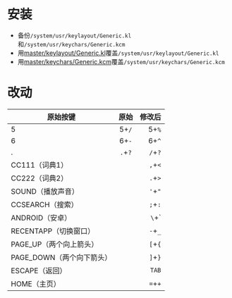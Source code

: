 # 安装

* 备份`/system/usr/keylayout/Generic.kl`和`/system/usr/keychars/Generic.kcm`
* 用[master/keylayout/Generic.kl](master/keylayout/Generic.kl)覆盖`/system/usr/keylayout/Generic.kl`
* 用[master/keychars/Generic.kcm](master/keychars/Generic.kcm)覆盖`/system/usr/keychars/Generic.kcm`

# 改动

| 原始按键   | 原始      | 修改后  |
| --------- |:--------:| -----:|
| 5         | 5+`/`    | 5+`%`  |
| 6         | 6+`-`    | 6+`^` |
| .         | `.`+`?`  |  `/`+`?` |
| CC111（词典1） |      | `,`+`<`  |
| CC222（词典2） |      | `.`+`>` |
| SOUND（播放声音）|     | `'`+`"` |
| CCSEARCH（搜索）|     | `;`+`:` |
| ANDROID（安卓）|      | `\`+`|` |
| RECENTAPP（切换窗口）| | `-`+`_` |
| PAGE_UP（两个向上箭头）|| `[`+`{` |
| PAGE_DOWN（两个向下箭头）||`]`+`}` |
| ESCAPE（返回） |       | `TAB` |
| HOME（主页） |         | `=`+`+` |
